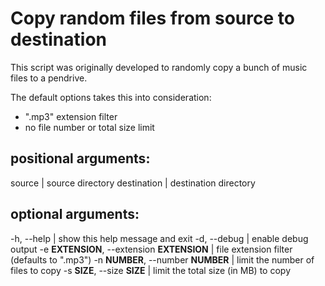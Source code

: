 # Copy random files from source to destination
This script was originally developed to randomly copy a bunch of music files to a pendrive.

The default options takes this into consideration:

  * ".mp3" extension filter
  * no file number or total size limit

## positional arguments:
source      | source directory
destination | destination directory

## optional arguments:
-h, --help                                   | show this help message and exit
-d, --debug                                  | enable debug output
-e **EXTENSION**, --extension **EXTENSION**  | file extension filter (defaults to ".mp3")
-n **NUMBER**, --number **NUMBER**           | limit the number of files to copy
-s **SIZE**, --size **SIZE**                 | limit the total size (in MB) to copy

